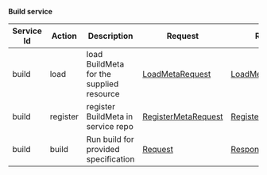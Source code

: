 **Build service**

| Service Id | Action | Description | Request | Response |
| --- | --- | --- | --- | --- |
| build | load | load BuildMeta for the supplied resource | [LoadMetaRequest](service_contract.go) | [LoadMetaResponse](service_contract.go)  |
| build | register | register BuildMeta in service repo | [RegisterMetaRequest](service_contract.go) | [RegisterMetaResponse](service_contract.go)  |
| build | build | Run build for provided specification | [Request](service_contract.go) | [Response](service_contract.go)  |

